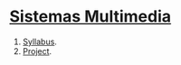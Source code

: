 # [Sistemas Multimedia](http://cms.ual.es/UAL/estudios/masteres/plandeestudios/asignaturas/asignatura/MASTER7114?idAss=71142105&idTit=7114)

1. [Syllabus](https://sistemas-multimedia.github.io/syllabus/).
2. [Project](https://sistemas-multimedia.github.io/VCF/).

